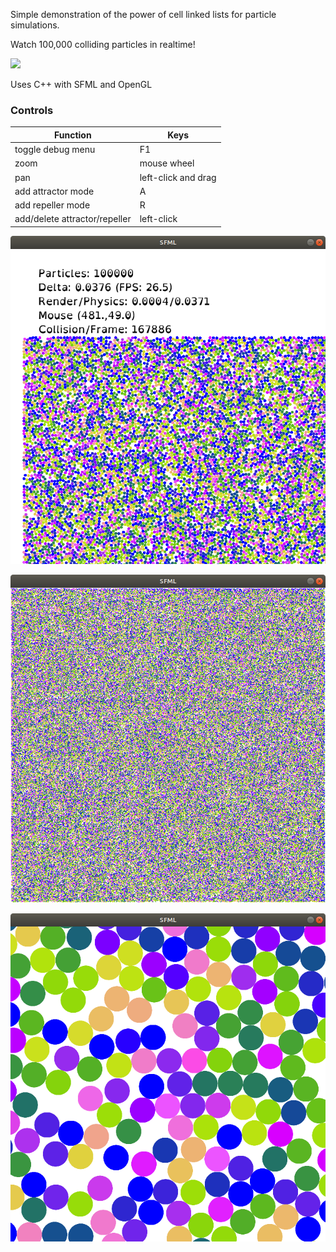 Simple demonstration of the power of cell linked lists for particle simulations.

Watch 100,000 colliding particles in realtime!

![](https://github.com/Jerboa-app/CellLists/blob/main/resources/out.gif)

Uses C++ with SFML and OpenGL

### Controls

| Function     | Keys |
| ----------- | ----------- |
| toggle debug menu      | F1      |
| zoom   | mouse wheel        |
| pan | left-click and drag |
| add attractor mode | A |
| add repeller mode | R |
| add/delete attractor/repeller | left-click |


![](https://github.com/Jerboa-app/CellLists/blob/main/resources/s3.png)

![](https://github.com/Jerboa-app/CellLists/blob/main/resources/s1.png)

![](https://github.com/Jerboa-app/CellLists/blob/main/resources/s2.png)
